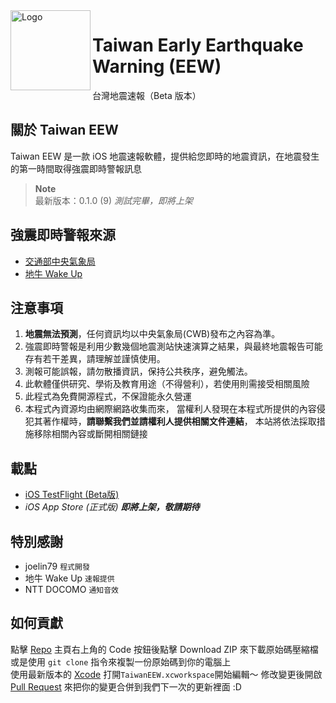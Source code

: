 <img alt="Logo" src="https://upload.cc/i1/2023/06/21/6QwkDb.png" width="128px" height="128px" align="left"/>


# Taiwan Early Earthquake Warning (EEW)
台灣地震速報（Beta 版本）

## 關於 Taiwan EEW
Taiwan EEW 是一款 iOS 地震速報軟體，提供給您即時的地震資訊，在地震發生的第一時間取得強震即時警報訊息
> **Note**    
> 最新版本：0.1.0 (9) *測試完畢，即將上架*

## 強震即時警報來源
* [交通部中央氣象局](https://www.cwb.gov.tw/)
* [地牛 Wake Up](https://eew.earthquake.tw/)

## 注意事項
1. **地震無法預測**，任何資訊均以中央氣象局(CWB)發布之內容為準。
2. 強震即時警報是利用少數幾個地震測站快速演算之結果，與最終地震報告可能存有若干差異，請理解並謹慎使用。
3. 測報可能誤報，請勿散播資訊，保持公共秩序，避免觸法。
5. 此軟體僅供研究、學術及教育用途（不得營利），若使用則需接受相關風險
7. 此程式為免費開源程式，不保證能永久營運
10. 本程式內資源均由網際網路收集而來， 當權利人發現在本程式所提供的內容侵犯其著作權時，**請聯繫我們並請權利人提供相關文件連結**， 本站將依法採取措施移除相關內容或斷開相關鏈接

## 載點
- [iOS TestFlight (Beta版)](https://testflight.apple.com/join/wKYJpbYM)
- *iOS App Store (正式版) **即將上架，敬請期待***

## 特別感謝
- joelin79 `程式開發`
- 地牛 Wake Up `速報提供`
- NTT DOCOMO `通知音效`

## 如何貢獻
點擊 [Repo](https://github.com/joelin79/taiwanEEW) 主頁右上角的 Code 按鈕後點擊 Download ZIP 來下載原始碼壓縮檔\
或是使用 `git clone` 指令來複製一份原始碼到你的電腦上\
使用最新版本的 [Xcode](https://developer.apple.com/xcode/resources/) 打開`TaiwanEEW.xcworkspace`開始編輯～
修改變更後開啟 [Pull Request](https://github.com/joelin79/taiwanEEW/pulls) 來把你的變更合併到我們下一次的更新裡面 :D

